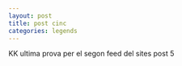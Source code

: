 ```yaml
---
layout: post
title: post cinc
categories: legends
---
```



KK
ultima prova per el segon feed del sites post 5
